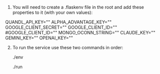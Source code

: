 1. You will need to create a .flaskenv file in the root and add these properties to it (with your own values):

  QUANDL_API_KEY=""
  ALPHA_ADVANTAGE_KEY="" 
  GOOGLE_CLIENT_SECRET=""
  GOOGLE_CLIENT_ID=""
  #GOOGLE_CLIENT_ID=""
  MONGO_OCONN_STRING=""
  CLAUDE_KEY=""
  GEMINI_KEY=""
  OPENAI_KEY=""

2. To run the service use these two commands in order:

   ./env

   ./run
